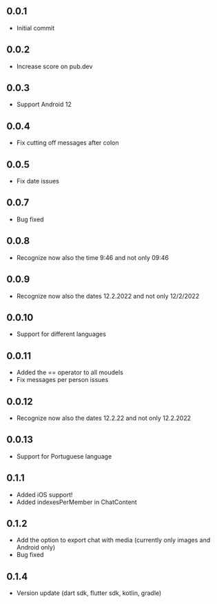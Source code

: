 ## 0.0.1

* Initial commit

## 0.0.2

* Increase score on pub.dev

## 0.0.3

* Support Android 12

## 0.0.4

* Fix cutting off messages after colon

## 0.0.5

* Fix date issues

## 0.0.7

* Bug fixed

## 0.0.8

* Recognize now also the time 9:46 and not only 09:46

## 0.0.9

* Recognize now also the dates 12.2.2022 and not only 12/2/2022

## 0.0.10

* Support for different languages

## 0.0.11

* Added the == operator to all moudels
* Fix messages per person issues

## 0.0.12

* Recognize now also the dates 12.2.22 and not only 12.2.2022

## 0.0.13

* Support for Portuguese language

## 0.1.1

* Added iOS support!
* Added indexesPerMember in ChatContent

## 0.1.2

* Add the option to export chat with media (currently only images and Android only)
* Bug fixed

## 0.1.4

* Version update (dart sdk, flutter sdk, kotlin, gradle)